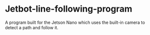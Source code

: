 # Jetbot-line-following-program
A program built for the Jetson Nano which uses the built-in camera to detect a path and follow it.
